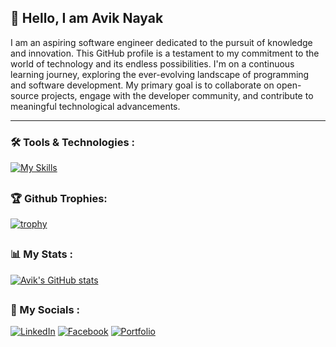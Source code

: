 ## 👋 Hello, I am Avik Nayak

I am an aspiring software engineer dedicated to the pursuit of knowledge and innovation. This GitHub profile is a testament to my commitment to the world of technology and its endless possibilities. I'm on a continuous learning journey, exploring the ever-evolving landscape of programming and software development. My primary goal is to collaborate on open-source projects, engage with the developer community, and contribute to meaningful technological advancements.

---

### 🛠️ Tools & Technologies :
[![My Skills](https://skillicons.dev/icons?i=cpp,js,html,css,react,redux,tailwind,styledcomponents,sass,git,github,md,vscode)](https://skillicons.dev)

##


### 🏆 Github Trophies:

[![trophy](https://github-profile-trophy.vercel.app/?username=AvikNayak22&theme=discord)](https://github.com/AvikNayak22/github-profile-trophy)

##


### 📊 My Stats :
[![Avik's GitHub stats](https://github-readme-stats.vercel.app/api?username=AvikNayak22&show_icons=true&theme=synthwave)](https://github.com/AvikNayak22/github-readme-stats)


##

### 📱 My Socials :

[![LinkedIn](https://img.shields.io/badge/LinkedIn-0077B5?style=for-the-badge&logo=linkedin&logoColor=white)](https://www.linkedin.com/in/avik-nayak-50b667222/)
[![Facebook](https://img.shields.io/badge/Facebook-%231877F2.svg?style=for-the-badge&logo=Facebook&logoColor=white)](https://www.facebook.com/profile.php?id=61552946880967)
[![Portfolio](https://img.shields.io/badge/website-000000?style=for-the-badge&logo=About.me&logoColor=white)](https://aviknayak.vercel.app/)



